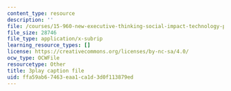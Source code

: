 ```yaml
---
content_type: resource
description: ''
file: /courses/15-960-new-executive-thinking-social-impact-technology-projects-fall-2017-spring-2018/ffa59ab67463eaa1ca1d3d0f113879ed_HaySEpWEsdU.srt
file_size: 28746
file_type: application/x-subrip
learning_resource_types: []
license: https://creativecommons.org/licenses/by-nc-sa/4.0/
ocw_type: OCWFile
resourcetype: Other
title: 3play caption file
uid: ffa59ab6-7463-eaa1-ca1d-3d0f113879ed
---
```

